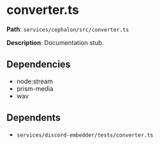 # converter.ts

**Path**: `services/cephalon/src/converter.ts`

**Description**: Documentation stub.

## Dependencies
- node:stream
- prism-media
- wav

## Dependents
- `services/discord-embedder/tests/converter.ts`

